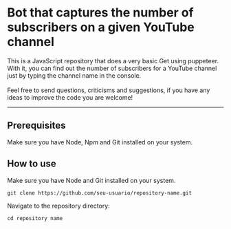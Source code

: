 # Bot that captures the number of subscribers on a given YouTube channel
<p>
This is a JavaScript repository that does a very basic Get using puppeteer. With it, you can find out the number of subscribers for a YouTube channel just by typing the channel name in the console.
<br>
<br>
Feel free to send questions, criticisms and suggestions, if you have any ideas to improve the code you are welcome!
</p>

---

## Prerequisites
<p>
Make sure you have Node, Npm and Git installed on your system.
</p>

## How to use
<p>
Make sure you have Node and Git installed on your system.
</p>

```
git clone https://github.com/seu-usuario/repository-name.git
```

<p>
Navigate to the repository directory:
</p>

```
cd repository name
```

